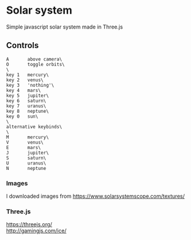# Solar system
Simple javascript solar system made in Three.js

## Controls
```
A		above camera\
O		toggle orbits\
\
key 1	mercury\
key 2	venus\
key 3	'nothing'\
key 4	mars\
key 5	jupiter\
key 6	saturn\
key 7	uranus\
key 8	neptune\
key 0	sun\
\
alternative keybinds\
\
M		mercury\
V		venus\
E		mars\
J		jupiter\
S		saturn\
U		uranus\
N		neptune
```

### Images
I downloaded images from https://www.solarsystemscope.com/textures/

### Three.js
https://threejs.org/  
http://gamingjs.com/ice/